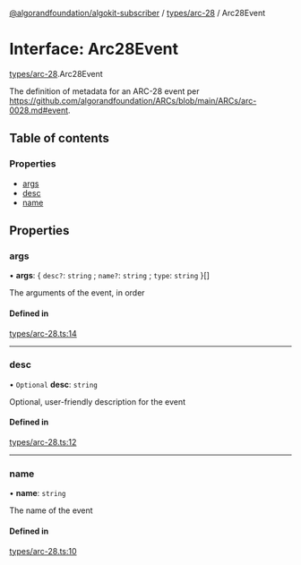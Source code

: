 [@algorandfoundation/algokit-subscriber](../README.md) / [types/arc-28](../modules/types_arc_28.md) / Arc28Event

# Interface: Arc28Event

[types/arc-28](../modules/types_arc_28.md).Arc28Event

The definition of metadata for an ARC-28 event per https://github.com/algorandfoundation/ARCs/blob/main/ARCs/arc-0028.md#event.

## Table of contents

### Properties

- [args](types_arc_28.Arc28Event.md#args)
- [desc](types_arc_28.Arc28Event.md#desc)
- [name](types_arc_28.Arc28Event.md#name)

## Properties

### args

• **args**: \{ `desc?`: `string` ; `name?`: `string` ; `type`: `string`  }[]

The arguments of the event, in order

#### Defined in

[types/arc-28.ts:14](https://github.com/algorandfoundation/algokit-subscriber-ts/blob/main/src/types/arc-28.ts#L14)

___

### desc

• `Optional` **desc**: `string`

Optional, user-friendly description for the event

#### Defined in

[types/arc-28.ts:12](https://github.com/algorandfoundation/algokit-subscriber-ts/blob/main/src/types/arc-28.ts#L12)

___

### name

• **name**: `string`

The name of the event

#### Defined in

[types/arc-28.ts:10](https://github.com/algorandfoundation/algokit-subscriber-ts/blob/main/src/types/arc-28.ts#L10)

